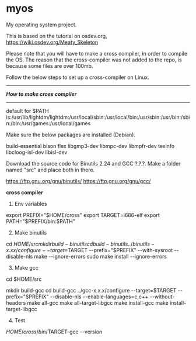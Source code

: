 # myos
My operating system project.

This is based on the tutorial on osdev.org, https://wiki.osdev.org/Meaty_Skeleton

Please note that you will have to make a cross compiler, in order to compile the OS. The reason that the cross-compiler was not added to the repo, is because some files are over 100mb.

Follow the below steps to set up a cross-compiler on Linux.

********************************
***How to make cross compiler***
********************************

default for $PATH is:/usr/lib/lightdm/lightdm:/usr/local/sbin:/usr/local/bin:/usr/sbin:/usr/bin:/sbin:/bin:/usr/games:/usr/local/games

Make sure the below packages are installed (Debian).

build-essential
bison
flex
libgmp3-dev
libmpc-dev
libmpfr-dev
texinfo
libcloog-isl-dev
libisl-dev

Download the source code for Binutils 2.24 and GCC ?.?.?. Make a folder named "src" and place both in there. 

https://ftp.gnu.org/gnu/binutils/
https://ftp.gnu.org/gnu/gcc/

****cross compiler****


1. Env variables

export PREFIX="$HOME/cross"
export TARGET=i686-elf
export PATH="$PREFIX/bin:$PATH"

2. Make binutils

cd $HOME/src
mkdir build-binutils
cd build-binutils
../binutils-x.xx/configure --target=$TARGET --prefix="$PREFIX" --with-sysroot --disable-nls
make --ignore-errors
sudo make install --ignore-errors

3. Make gcc

cd $HOME/src
 
mkdir build-gcc
cd build-gcc
../gcc-x.x.x/configure --target=$TARGET --prefix="$PREFIX" --disable-nls --enable-languages=c,c++ --without-headers
make all-gcc
make all-target-libgcc
make install-gcc
make install-target-libgcc

4. Test

$HOME/cross/bin/$TARGET-gcc --version


